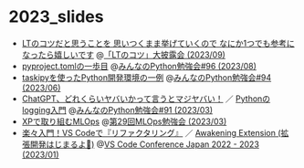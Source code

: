 # 2023_slides

- [LTのコツだと思うことを 思いつくまま挙げていくので なにか1つでも参考になったら嬉しいです](https://ftnext.github.io/2023-slides/engineers-lt-sep/nikkies-lt-tips.html#/1) @[「LTのコツ」大披露会 (2023/09)](https://engineers.connpass.com/event/294400/)
- [pyproject.tomlの一歩目](https://ftnext.github.io/2023-slides/stapy-august/pyproject-toml-first-step.html) @[みんなのPython勉強会#96 (2023/08)](https://startpython.connpass.com/event/290332/)
- [taskipyを使ったPython開発環境の一例](https://ftnext.github.io/2023-slides/stapy-june/development-environment-with-taskipy.html) @[みんなのPython勉強会#94 (2023/06)](https://startpython.connpass.com/event/272159/)
- [ChatGPT、どれくらいヤバいかって言うとマジヤバい！](https://ftnext.github.io/2023-slides/stapy-march/chatgpt-is-exciting.html) ／ [Pythonのlogging入門](https://ftnext.github.io/2023-slides/stapy-march/logging-introduction.html) @[みんなのPython勉強会#91 (2023/03)](https://startpython.connpass.com/event/270313/)
- [XPで取り組むMLOps](https://ftnext.github.io/2023-slides/mlops-march/mlops-with-extreme-programming.html) @[第29回MLOps勉強会 (2023/03)](https://mlops.connpass.com/event/275049/)
- [楽々入門！VS Codeで『リファクタリング』](https://ftnext.github.io/2023-slides/vscodeconjp/introduction-easy-refactoring.html) ／ [Awakening Extension (拡張開発はじまるよ🔰)](https://ftnext.github.io/2023-slides/vscodeconjp/awakening-extension.html) @[VS Code Conference Japan 2022 - 2023 (2023/01)](https://vscode.connpass.com/event/263206/)
